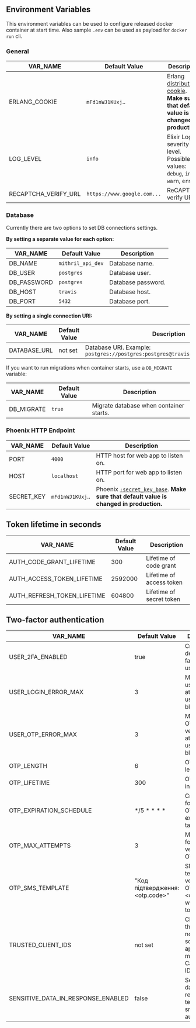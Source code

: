 ## Environment Variables

This environment variables can be used to configure released docker container at start time.
Also sample `.env` can be used as payload for `docker run` cli.

### General

| VAR_NAME              | Default Value               | Description |
| --------------------- | --------------------------- | ----------- |
| ERLANG_COOKIE         | `mFd1nWJ1KUxj`..            | Erlang [distribution cookie](http://erlang.org/doc/reference_manual/distributed.html). **Make sure that default value is changed in production.** |
| LOG_LEVEL             | `info`                      | Elixir Logger severity level. Possible values: `debug`, `info`, `warn`, `error`. |
| RECAPTCHA_VERIFY_URL  | `https://www.google.com...` | ReCAPTCHA verify URL|

### Database

Currently there are two options to set DB connections settings.

**By setting a separate value for each option:**

| VAR_NAME      | Default Value | Description |
| ------------- | ------------- | ----------- |
| DB_NAME       | `mithril_api_dev` | Database name. |
| DB_USER       | `postgres`    | Database user. |
| DB_PASSWORD   | `postgres`    | Database password. |
| DB_HOST       | `travis`      | Database host. |
| DB_PORT       | `5432`        | Database port. |

**By setting a single connection URI:**

| VAR_NAME      | Default Value | Description |
| ------------- | ------------- | ----------- |
| DATABASE_URL  | not set       | Database URI. Example: `postgres://postgres:postgres@travis:5432/mithril_api_dev` |

If you want to run migrations when container starts, use a `DB_MIGRATE` variable:

| VAR_NAME      | Default Value | Description |
| ------------- | ------------- | ----------- |
| DB_MIGRATE    | `true`        | Migrate database when container starts. |

### Phoenix HTTP Endpoint

| VAR_NAME      | Default Value | Description |
| ------------- | ------------- | ----------- |
| PORT          | `4000`        | HTTP host for web app to listen on. |
| HOST          | `localhost`   | HTTP port for web app to listen on. |
| SECRET_KEY    | `mFd1nWJ1KUxj`.. | Phoenix [`:secret_key_base`](https://hexdocs.pm/phoenix/Phoenix.Endpoint.html). **Make sure that default value is changed in production.** |

## Token lifetime in seconds

| VAR_NAME                    | Default Value    | Description              |
| --------------------------- | ---------------- | ------------------------ |
| AUTH_CODE_GRANT_LIFETIME    | 300              | Lifetime of code grant   |
| AUTH_ACCESS_TOKEN_LIFETIME  | 2592000          | Lifetime of access token |
| AUTH_REFRESH_TOKEN_LIFETIME | 604800           | Lifetime of secret token |

## Two-factor authentication

| VAR_NAME                           | Default Value                   | Description              |
| ---------------------------------- | ------------------------------- | ------------------------ |
| USER_2FA_ENABLED                   | true                            | Create or not default auth factor for user|
| USER_LOGIN_ERROR_MAX               | 3                               | Max failed user login attempts until user will be blocked |
| USER_OTP_ERROR_MAX                 | 3                               | Max failed OTP verifications attempts until user will be blocked |
| OTP_LENGTH                         | 6                               | OTP code length |
| OTP_LIFETIME                       | 300                             | OTP lifetime in seconds |
| OTP_EXPIRATION_SCHEDULE            | */5 * * * *                     | Cron config for running OTP expiration tasks |
| OTP_MAX_ATTEMPTS                   | 3                               | Max attempts for verification OTP |
| OTP_SMS_TEMPLATE                   | "Код підтвердження: <otp.code>" | SMS template for verification OTP. <otp.code> will replaced to OTP code |
| TRUSTED_CLIENT_IDS                 | not set                         | Client ids, that allowed not to send scopes for app:authorize method. E.g. Cabinet client ID |
| SENSITIVE_DATA_IN_RESPONSE_ENABLED | false                           | Sensitive data in response for tests. E.g. sms code for auth |